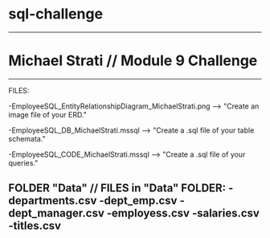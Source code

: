 # sql-challenge

--------------------------------------

# Michael Strati // Module 9 Challenge

--------------------------------------
FILES:

-EmployeeSQL_EntityRelationshipDiagram_MichaelStrati.png --> "Create an image file of your ERD."

-EmployeeSQL_DB_MichaelStrati.mssql --> "Create a .sql file of your table schemata."

-EmployeeSQL_CODE_MichaelStrati.mssql --> "Create a .sql file of your queries."

FOLDER "Data" // FILES in "Data" FOLDER:
-departments.csv
-dept_emp.csv
-dept_manager.csv
-employess.csv
-salaries.csv
-titles.csv
--------------------------------------
